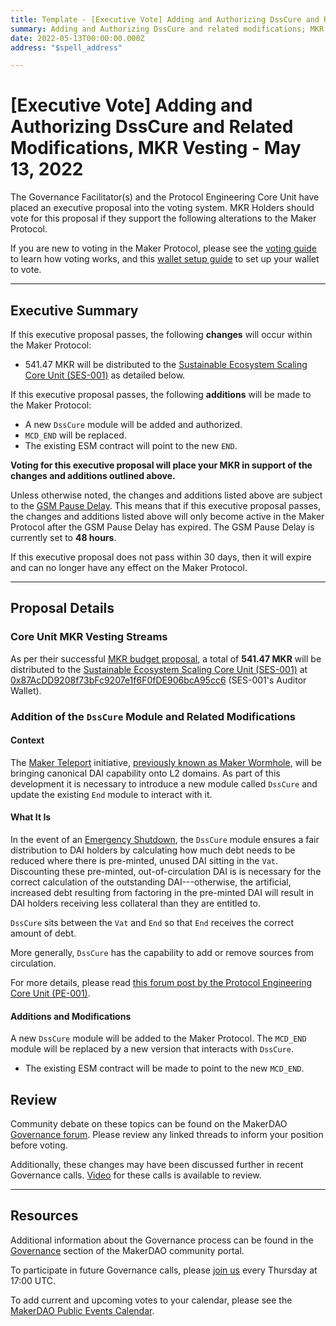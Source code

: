 ```yaml
---
title: Template - [Executive Vote] Adding and Authorizing DssCure and Related Modifications, MKR Vesting - May 13, 2022
summary: Adding and Authorizing DssCure and related modifications; MKR Vesting for the Sustainable Ecosystem Scaling Core Unit (SES-001).
date: 2022-05-13T00:00:00.000Z
address: "$spell_address"

---
```

# [Executive Vote] Adding and Authorizing DssCure and Related Modifications, MKR Vesting - May 13, 2022

The Governance Facilitator(s) and the Protocol Engineering Core Unit have placed an executive proposal into the voting system. MKR Holders should vote for this proposal if they support the following alterations to the Maker Protocol.

If you are new to voting in the Maker Protocol, please see the [voting guide](https://community-development.makerdao.com/en/learn/governance/how-voting-works/) to learn how voting works, and this [wallet setup guide](https://community-development.makerdao.com/en/learn/governance/voting-setup/) to set up your wallet to vote.

---

## Executive Summary

If this executive proposal passes, the following **changes** will occur within the Maker Protocol:
- 541.47 MKR will be distributed to the [Sustainable Ecosystem Scaling Core Unit (SES-001)](https://mips.makerdao.com/mips/details/MIP39c2SP10) as detailed below.

If this executive proposal passes, the following **additions** will be made to the Maker Protocol:
- A new `DssCure` module will be added and authorized.
- `MCD_END` will be replaced.
- The existing ESM contract will point to the new `END`.

**Voting for this executive proposal will place your MKR in support of the changes and additions outlined above.**

Unless otherwise noted, the changes and additions listed above are subject to the [GSM Pause Delay](https://manual.makerdao.com/parameter-index/core/param-gsm-pause-delay). This means that if this executive proposal passes, the changes and additions listed above will only become active in the Maker Protocol after the GSM Pause Delay has expired. The GSM Pause Delay is currently set to **48 hours**.

If this executive proposal does not pass within 30 days, then it will expire and can no longer have any effect on the Maker Protocol.

---

## Proposal Details

### Core Unit MKR Vesting Streams

As per their successful [MKR budget proposal](https://mips.makerdao.com/mips/details/MIP40c3SP17), a total of **541.47 MKR** will be distributed to the [Sustainable Ecosystem Scaling Core Unit (SES-001)](https://mips.makerdao.com/mips/details/MIP39c2SP10) at [0x87AcDD9208f73bFc9207e1f6F0fDE906bcA95cc6](http://etherscan.io/address/0x87AcDD9208f73bFc9207e1f6F0fDE906bcA95cc6) (SES-001's Auditor Wallet).

### Addition of the `DssCure` Module and Related Modifications

#### Context

The [Maker Teleport](https://forum.makerdao.com/t/introducing-maker-wormhole/11550) initiative, [previously known as Maker Wormhole](https://forum.makerdao.com/t/maker-wormhole-new-name-maker-teleport/15115), will be bringing canonical DAI capability onto L2 domains. As part of this development it is necessary to introduce a new module called `DssCure` and update the existing `End` module to interact with it.

#### What It Is

In the event of an [Emergency Shutdown](https://docs.makerdao.com/smart-contract-modules/shutdown), the `DssCure` module ensures a fair distribution to DAI holders by calculating how much debt needs to be reduced where there is pre-minted, unused DAI sitting in the `Vat`. Discounting these pre-minted, out-of-circulation DAI is is necessary for the correct calculation of the outstanding DAI---otherwise, the artificial, increased debt resulting from factoring in the pre-minted DAI will result in DAI holders receiving less collateral than they are entitled to.

`DssCure` sits between the `Vat` and `End` so that `End` receives the correct amount of debt.

More generally, `DssCure` has the capability to add or remove sources from circulation.

For more details, please read [this forum post by the Protocol Engineering Core Unit (PE-001)]().

#### Additions and Modifications

A new `DssCure` module will be added to the Maker Protocol. The `MCD_END` module will be replaced by a new version that interacts with `DssCure`.
- The existing ESM contract will be made to point to the new `MCD_END`.

## Review

Community debate on these topics can be found on the MakerDAO [Governance forum](https://forum.makerdao.com/). Please review any linked threads to inform your position before voting.

Additionally, these changes may have been discussed further in recent Governance calls. [Video](https://www.youtube.com/playlist?list=PLLzkWCj8ywWNq5-90-Id6VPSsrk4OWVan) for these calls is available to review.

---

## Resources

Additional information about the Governance process can be found in the [Governance](https://community-development.makerdao.com/en/learn/governance) section of the MakerDAO community portal.

To participate in future Governance calls, please [join us](https://github.com/makerdao/community/tree/master/governance/governance-and-risk-meetings) every Thursday at 17:00 UTC.

To add current and upcoming votes to your calendar, please see the [MakerDAO Public Events Calendar](https://calendar.google.com/calendar/embed?src=makerdao.com_3efhm2ghipksegl009ktniomdk%40group.calendar.google.com&ctz=UTC&mode=week&showCalendars=0&showPrint=0).
